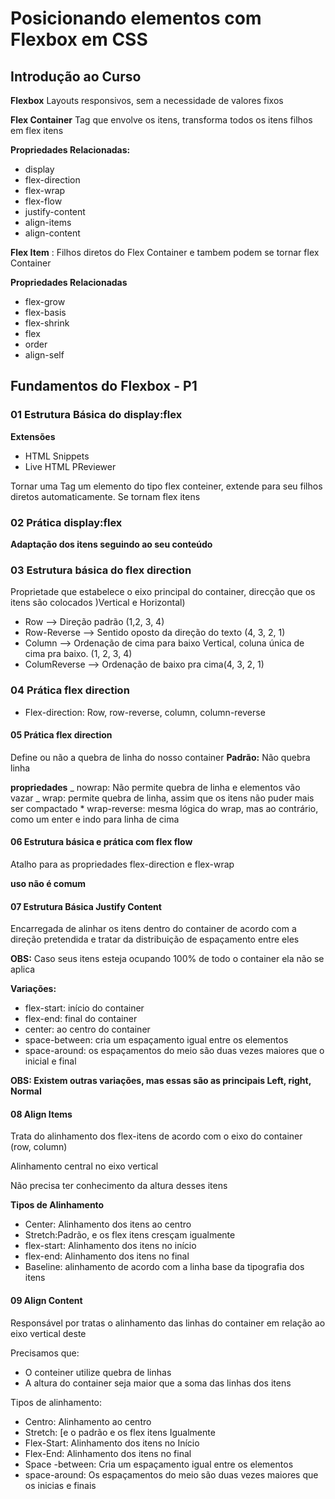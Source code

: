 # Posicionando elementos com Flexbox em CSS

## Introdução ao Curso

**Flexbox** Layouts responsivos, sem a necessidade de valores fixos

**Flex Container** Tag que envolve os itens, transforma todos os itens filhos em flex itens

**Propriedades Relacionadas:**

- display
- flex-direction
- flex-wrap
- flex-flow
- justify-content
- align-items
- align-content

**Flex Item** : Filhos diretos do Flex Container e tambem podem se tornar flex Container

**Propriedades Relacionadas**

- flex-grow
- flex-basis
- flex-shrink
- flex
- order
- align-self

## Fundamentos do Flexbox - P1

### 01 Estrutura Básica do display:flex

**Extensões**

- HTML Snippets
- Live HTML PReviewer

Tornar uma Tag um elemento do tipo flex conteiner, extende para seu filhos diretos automaticamente. Se tornam flex itens

### 02 Prática display:flex

**Adaptação dos itens seguindo ao seu conteúdo**

### 03 Estrutura básica do flex direction

Proprietade que estabelece o eixo principal do container, direcção que os itens são colocados )Vertical e Horizontal)

- Row --> Direção padrão (1,2, 3, 4)
- Row-Reverse --> Sentido oposto da direção do texto (4, 3, 2, 1)
- Column --> Ordenação de cima para baixo Vertical, coluna única de cima pra baixo. (1, 2, 3, 4)
- ColumReverse --> Ordenação de baixo pra cima(4, 3, 2, 1)

### 04 Prática flex direction

- Flex-direction: Row, row-reverse, column, column-reverse

#### 05 Prática flex direction

Define ou não a quebra de linha do nosso container
**Padrão:** Não quebra linha

**propriedades**
_ nowrap: Não permite quebra de linha e elementos vão vazar
_ wrap: permite quebra de linha, assim que os itens não puder mais ser compactado \* wrap-reverse: mesma lógica do wrap, mas ao contrário, como um enter e indo para linha de cima

#### 06 Estrutura básica e prática com flex flow

Atalho para as propriedades flex-direction e flex-wrap

**uso não é comum**

#### 07 Estrutura Básica Justify Content

Encarregada de alinhar os itens dentro do container de acordo com a direção pretendida e tratar da distribuição de espaçamento entre eles

**OBS:** Caso seus itens esteja ocupando 100% de todo o container ela não se aplica

**Variações:**

- flex-start: início do container
- flex-end: final do container
- center: ao centro do container
- space-between: cria um espaçamento igual entre os elementos
- space-around: os espaçamentos do meio são duas vezes maiores que o inicial e final

**OBS: Existem outras variações, mas essas são as principais Left, right, Normal**

#### 08 Align Items

Trata do alinhamento dos flex-itens de acordo com o eixo do container (row, column)

Alinhamento central no eixo vertical

Não precisa ter conhecimento da altura desses itens

**Tipos de Alinhamento**

- Center: Alinhamento dos itens ao centro
- Stretch:Padrão, e os flex itens cresçam igualmente
- flex-start: Alinhamento dos itens no início
- flex-end: Alinhamento dos itens no final
- Baseline: alinhamento de acordo com a linha base da tipografia dos itens

#### 09 Align Content

Responsável por tratas o alinhamento das linhas do container em relação ao eixo vertical deste

Precisamos que:

- O conteiner utilize quebra de linhas
- A altura do container seja maior que a soma das linhas dos itens

Tipos de alinhamento:

- Centro: Alinhamento ao centro
- Stretch: [e o padrão e os flex itens Igualmente
- Flex-Start: Alinhamento dos itens no Início
- Flex-End: Alinhamento dos itens no final
- Space -between: Cria um espaçamento igual entre os elementos
- space-around: Os espaçamentos do meio são duas vezes maiores que os inicias e finais
